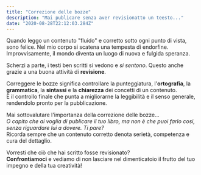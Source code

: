 ```yaml
---
title: "Correzione delle bozze"
description: "Mai publicare senza aver revisionatto un teesto..."
date: "2020-08-28T22:12:03.284Z"
---
```


Quando leggo un contenuto "fluido" e corretto sotto ogni punto di vista, sono felice. Nel mio corpo si scatena una tempesta di endorfine.
Improvvisamente, il mondo diventa un luogo di nuova e fulgida speranza.

Scherzi a parte, i testi ben scritti si vedono e *si sentono*. Questo anche grazie a una buona attività di **revisione**.

Correggere le bozze significa controllare la punteggiatura, l'**ortografia**, la **grammatica**, la **sintassi** e la **chiarezza** dei concetti di un contenuto.<br/>
È il controllo finale che punta a migliorarne la leggibilità e il senso generale, rendendolo pronto per la pubblicazione.

Mai sottovalutare l'importanza della correzione delle bozze...<br/>
_O capito che ai voglia di publicare il tuo libro, ma non è che puoi farlo cosi, senza riguardare lui a dovere. Ti pare?_<br/>
Ricorda sempre che un contenuto corretto denota serietà, competenza e cura del dettaglio.

Vorresti che ciò che hai scritto fosse revisionato?<br/>
**Confrontiamoci** e vediamo di non lasciare nel dimenticatoio il frutto del tuo impegno e della tua creatività!
